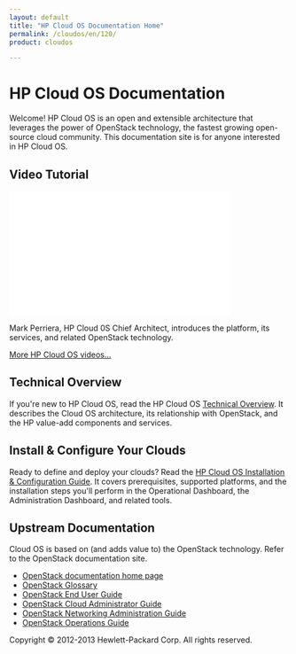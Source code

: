 ```yaml
---
layout: default
title: "HP Cloud OS Documentation Home"
permalink: /cloudos/en/120/
product: cloudos

---
```


# HP Cloud OS Documentation

Welcome! HP Cloud OS is an open and extensible architecture that leverages the power of OpenStack technology, 
the fastest growing open-source cloud community. This documentation site is for anyone interested in HP Cloud OS.

## Video Tutorial

<iframe width="400" height="225" src="//www.youtube.com/embed/Ba2wMPU5tpk" frameborder="0" allowfullscreen> </iframe>

Mark Perriera, HP Cloud 0S Chief Architect, introduces the platform, its services, and related OpenStack technology.

[More HP Cloud OS videos...](/cloudos/en/120/videos/)

## Technical Overview

If you're new to HP Cloud OS, read the HP Cloud OS [Technical Overview](/cloudos/en/120/overview/). It describes the Cloud OS architecture, 
its relationship with OpenStack, and the HP value-add components and services.

## Install &amp; Configure Your Clouds

Ready to define and deploy your clouds? Read the [HP Cloud OS Installation &amp; Configuration Guide](/cloudos/en/120/install/). 
It covers prerequisites, supported platforms, and the installation steps you'll perform in the Operational Dashboard, the Administration Dashboard, and related tools.

## Upstream Documentation

Cloud OS is based on (and adds value to) the OpenStack technology. Refer to the OpenStack documentation site.

* [OpenStack documentation home page](http://docs.openstack.org/)
* [OpenStack Glossary](http://docs.openstack.org/glossary/content/glossary.html)
* [OpenStack End User Guide](http://docs.openstack.org/user-guide/content/index.html)
* [OpenStack Cloud Administrator Guide](http://docs.openstack.org/trunk/openstack-compute/admin/content/index.html)
* [OpenStack Networking Administration Guide](http://docs.openstack.org/trunk/openstack-network/admin/content/index.html)
* [OpenStack Operations Guide](http://docs.openstack.org/trunk/openstack-ops/content/index.html)

Copyright &copy; 2012-2013 Hewlett-Packard Corp. All rights reserved.
